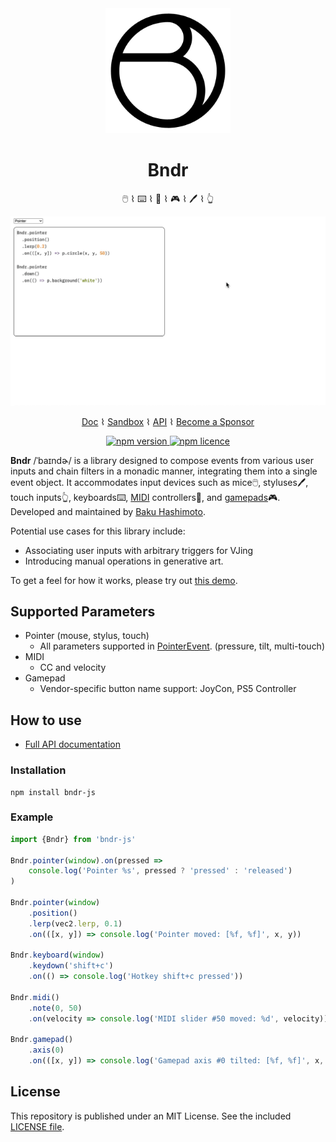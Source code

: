 <div align="center">

  <img src="https://github.com/baku89/bndr-js/blob/main/docs/.vuepress/public/logo.svg" width="200" />

  <h1>Bndr</h1>
  <p>🖱️ ⌇ ⌨️ ⌇ 🎹 ⌇ 🎮 ⌇ 🖊️ ⌇ 👆</p>

  <img src="./screenshot.gif" />

<a href="https://baku89.github.io/bndr-js/">Doc</a> ⌇ <a href="https://baku89.github.io/bndr-js/sandbox">Sandbox</a> ⌇ <a href="https://baku89.github.io/bndr-js/api/">API</a> ⌇ <a href="https://github.com/sponsors/baku89">Become a Sponsor</a>

<p>
  <a href="https://www.npmjs.org/package/bndr-js">
    <img src="https://img.shields.io/npm/v/bndr-js.svg?style=flat-square" alt="npm version">
  </a>
  <a href="http://spdx.org/licenses/MIT">
    <img src="https://img.shields.io/npm/l/bndr-js.svg?style=flat-square" alt="npm licence">
  </a>
</p>

</div>

**Bndr** /ˈbaɪndɚ/ is a library designed to compose events from various user inputs and chain filters in a monadic manner, integrating them into a single event object. It accommodates input devices such as mice🖱️, styluses🖊️, touch inputs👆, keyboards⌨️, [MIDI](https://developer.mozilla.org/en-US/docs/Web/API/Web_MIDI_API) controllers🎹, and [gamepads](https://developer.mozilla.org/en-US/docs/Web/API/Gamepad_API)🎮. Developed and maintained by [Baku Hashimoto](https://baku89.com).

Potential use cases for this library include:

- Associating user inputs with arbitrary triggers for VJing
- Introducing manual operations in generative art.

To get a feel for how it works, please try out [this demo](https://baku89.github.io/bndr-js/).

## Supported Parameters

- Pointer (mouse, stylus, touch)
  - All parameters supported in [PointerEvent](https://developer.mozilla.org/en-US/docs/Web/API/Pointer_events). (pressure, tilt, multi-touch)
- MIDI
  - CC and velocity
- Gamepad
  - Vendor-specific button name support: JoyCon, PS5 Controller

## How to use

- [Full API documentation](https://baku89.github.io/bndr-js/docs/)

### Installation

```
npm install bndr-js
```

### Example

```js
import {Bndr} from 'bndr-js'

Bndr.pointer(window).on(pressed =>
	console.log('Pointer %s', pressed ? 'pressed' : 'released')
)

Bndr.pointer(window)
	.position()
	.lerp(vec2.lerp, 0.1)
	.on(([x, y]) => console.log('Pointer moved: [%f, %f]', x, y))

Bndr.keyboard(window)
	.keydown('shift+c')
	.on(() => console.log('Hotkey shift+c pressed'))

Bndr.midi()
	.note(0, 50)
	.on(velocity => console.log('MIDI slider #50 moved: %d', velocity))

Bndr.gamepad()
	.axis(0)
	.on(([x, y]) => console.log('Gamepad axis #0 tilted: [%f, %f]', x, y))
```

## License

This repository is published under an MIT License. See the included [LICENSE file](./LICENSE).
